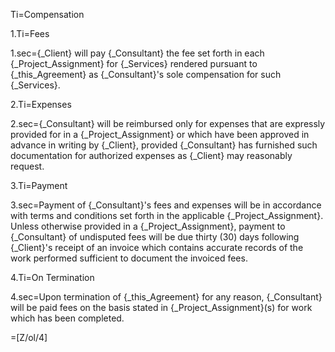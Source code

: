 Ti=Compensation

1.Ti=Fees

1.sec={_Client} will pay {_Consultant} the fee set forth in each {_Project_Assignment} for {_Services} rendered pursuant to {_this_Agreement} as {_Consultant}'s sole compensation for such {_Services}.

2.Ti=Expenses

2.sec={_Consultant} will be reimbursed only for expenses that are expressly provided for in a {_Project_Assignment} or which have been approved in advance in writing by {_Client}, provided {_Consultant} has furnished such documentation for authorized expenses as {_Client} may reasonably request.

3.Ti=Payment

3.sec=Payment of {_Consultant}'s fees and expenses will be in accordance with terms and conditions set forth in the applicable {_Project_Assignment}. Unless otherwise provided in a {_Project_Assignment}, payment to {_Consultant} of undisputed fees will be due thirty (30) days following {_Client}'s receipt of an invoice which contains accurate records of the work performed sufficient to document the invoiced fees.

4.Ti=On Termination

4.sec=Upon termination of {_this_Agreement} for any reason, {_Consultant} will be paid fees on the basis stated in {_Project_Assignment}(s) for work which has been completed.

=[Z/ol/4]

